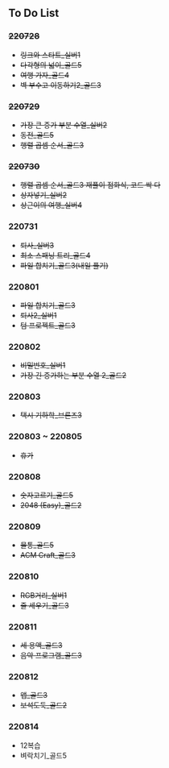 ## To Do List

### ~~220728~~

-   ~~링크와 스타트\_실버1~~
-   ~~다각형의 넓이\_골드5~~
-   ~~여행 가자\_골드4~~
-   ~~벽 부수고 이동하기2\_골드3~~

### ~~220729~~

-   ~~가장 큰 증가 부분 수열\_실버2~~
-   ~~동전\_골드5~~
-   ~~행렬 곱셈 순서\_골드3~~

### ~~220730~~

-   ~~행렬 곱셈 순서\_골드3 재풀이 점화식, 코드 싹 다~~
-   ~~상자넣기\_실버2~~
-   ~~상근이의 여행\_실버4~~

### 220731

-   ~~퇴사\_실버3~~
-   ~~최소 스패닝 트리\_골드4~~
-   ~~파일 합치기\_골드3(내일 풀기)~~

### 220801

-   ~~파일 합치기\_골드3~~
-   ~~퇴사2\_실버1~~
-   ~~텀 프로젝트\_골드3~~

### 220802

-   ~~비밀번호\_실버1~~
-   ~~가장 긴 증가하는 부분 수열 2\_골드2~~

### 220803

-   ~~택시 기하학\_브론즈3~~

### 220803 ~ 220805

-   ~~휴가~~

### 220808

-   ~~숫자고르기\_골드5~~
-   ~~2048 (Easy)\_골드2~~

### 220809

-   ~~물통\_골드5~~
-   ~~ACM Craft\_골드3~~

### 220810

-   ~~RGB거리\_실버1~~
-   ~~줄 세우기\_골드3~~

### 220811

-   ~~세 용액\_골드3~~
-   ~~음악 프로그램\_골드3~~

### 220812

-   ~~앱\_골드3~~
-   ~~보석도둑\_골드2~~

### 220814

-   12복습
-   벼락치기\_골드5
